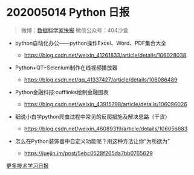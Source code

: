 # 202005014 Python 日报
> 微博：[数据科学家快报](https://www.weibo.com/wukehao)
> 微信公众号：404沙盒
- python自动化办公——python操作Excel、Word、PDF集合大全
  - https://blog.csdn.net/weixin_41261833/article/details/106028038

- Python+QT+Selenium制作在线视频播放器
  - https://blog.csdn.net/qq_41337427/article/details/106086489

- Python金融科技:cufflinks绘制金融图表
  - https://blog.csdn.net/weixin_43915798/article/details/106096026

- 细说小白学python爬虫过程中常见的反爬措施及解决思路（干货）
  - https://blog.csdn.net/weixin_46089319/article/details/106056683

- 怎么在Python装饰器中自定义功能呢？用这种方法让你“为所欲为”
  - https://juejin.im/post/5ebc0528f265da7bb0765629

[更多技术学习日报](https://github.com/KehaoWu/dailypython)

